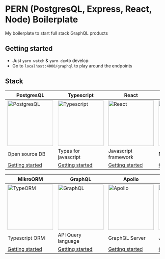 ﻿# PERN (PostgresQL, Express, React, Node) Boilerplate
My boilerplate to start full stack GraphQL products 

## Getting started
- Just `yarn watch` & `yarn dev`to develop
- Go to `localhost:4000/graphql` to play around the endpoints

## Stack
| PostgresQL | Typescript | React | Express |
|--|--|--|--|
| <img src="https://upload.wikimedia.org/wikipedia/commons/2/29/Postgresql_elephant.svg" alt="PostgresQL" width="148" height="148"> | <img src="https://cdn.iconscout.com/icon/free/png-512/typescript-1174965.png" alt="Typescript" width="148" height="148"> | <img src="https://cdn.worldvectorlogo.com/logos/react.svg" alt="React" width="148" height="148"> | <img src="https://d2eip9sf3oo6c2.cloudfront.net/tags/images/000/000/359/square_256/expressjslogo.png" alt="Express" width="148" height="148"> |
|Open source DB|Types for javascript|Javascript framework|Minimal router|
| <a href="https://www.postgresql.org/docs/10/tutorial-install.html">Getting started</a> | <a href="https://www.typescriptlang.org/docs/handbook/typescript-in-5-minutes.html">Getting started</a> | <a href="https://reactjs.org/docs/getting-started.html">Getting started</a> | <a href="https://expressjs.com/en/starter/installing.html">Getting started</a> |

| MikroORM | GraphQL | Apollo | Node |
|--|--|--|--|
| <img src="https://avatars0.githubusercontent.com/u/54766168?s=280&v=4" alt="TypeORM" width="148" height="148"> | <img src="https://upload.wikimedia.org/wikipedia/commons/thumb/1/17/GraphQL_Logo.svg/1024px-GraphQL_Logo.svg.png" alt="GraphQL" width="148" height="148"> | <img src="https://seeklogo.com/images/A/apollo-logo-DC7DD3C444-seeklogo.com.png" alt="Apollo" width="148" height="148"> | <img src="https://seeklogo.com/images/N/nodejs-logo-FBE122E377-seeklogo.com.png" alt="Node Js" width="148" height="148"> |
|Typescript ORM|API Query language|GraphQL Server|Javascript Runtime|
| <a href="https://mikro-orm.io/docs/installation/">Getting started</a> | <a href="https://graphql.org/graphql-js/">Getting started</a> | <a href="https://www.apollographql.com/docs/apollo-server/getting-started/">Getting started</a> | <a href="https://nodejs.org/en/docs/guides/getting-started-guide/">Getting started</a> |
